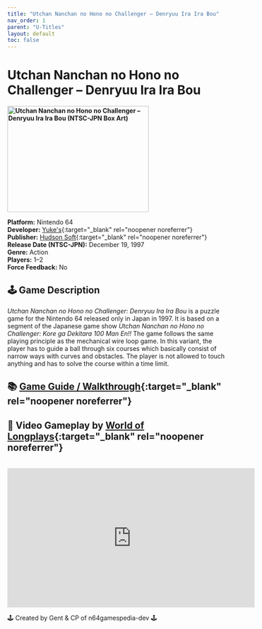 ```yaml
---
title: "Utchan Nanchan no Hono no Challenger – Denryuu Ira Ira Bou"
nav_order: 1
parent: "U-Titles"
layout: default
toc: false
---
```


# Utchan Nanchan no Hono no Challenger – Denryuu Ira Ira Bou

<b>
<img src="https://images.launchbox-app.com/eb1824ae-05c3-4a07-a57b-7f6f23f0c8e7.jpg" alt="Utchan Nanchan no Hono no Challenger – Denryuu Ira Ira Bou (NTSC-JPN Box Art)" width="320" height="240" />
</b>

**Platform:** Nintendo 64  
**Developer:** [Yuke's](https://en.wikipedia.org/wiki/Yuke's){:target="_blank" rel="noopener noreferrer"}  
**Publisher:** [Hudson Soft](https://en.wikipedia.org/wiki/Hudson_Soft){:target="_blank" rel="noopener noreferrer"}  
**Release Date (NTSC-JPN):** December 19, 1997  
**Genre:** Action  
**Players:** 1–2  
**Force Feedback:** No  

## 🕹️ Game Description
*Utchan Nanchan no Hono no Challenger: Denryuu Ira Ira Bou* is a puzzle game for the Nintendo 64 released only in Japan in 1997. It is based on a segment of the Japanese game show *Utchan Nanchan no Hono no Challenger: Kore ga Dekitara 100 Man En!!* The game follows the same playing principle as the mechanical wire loop game. In this variant, the player has to guide a ball through six courses which basically consist of narrow ways with curves and obstacles. The player is not allowed to touch anything and has to solve the course within a time limit.

## 📚 [Game Guide / Walkthrough](https://gamefaqs.gamespot.com/n64/574541-uchhannanchan-no-honoo-no-challenger-denryuu-iraira-bou/faqs/79753){:target="_blank" rel="noopener noreferrer"}

## 🎥 Video Gameplay by [World of Longplays](https://www.youtube.com/@worldoflongplays){:target="_blank" rel="noopener noreferrer"}  
<br />  
<iframe width="560" height="315" src="https://www.youtube.com/embed/py0LCtroO7g" title="Utchan Nanchan no Hono no Challenger Gameplay" frameborder="0" allowfullscreen></iframe>

🕹️ Created by Gent & CP of n64gamespedia-dev 🕹️

<!-- Vault Format: n64gamespedia-dev -->
<!-- Protocol Source: _vault-specs/format-protocol.md -->
